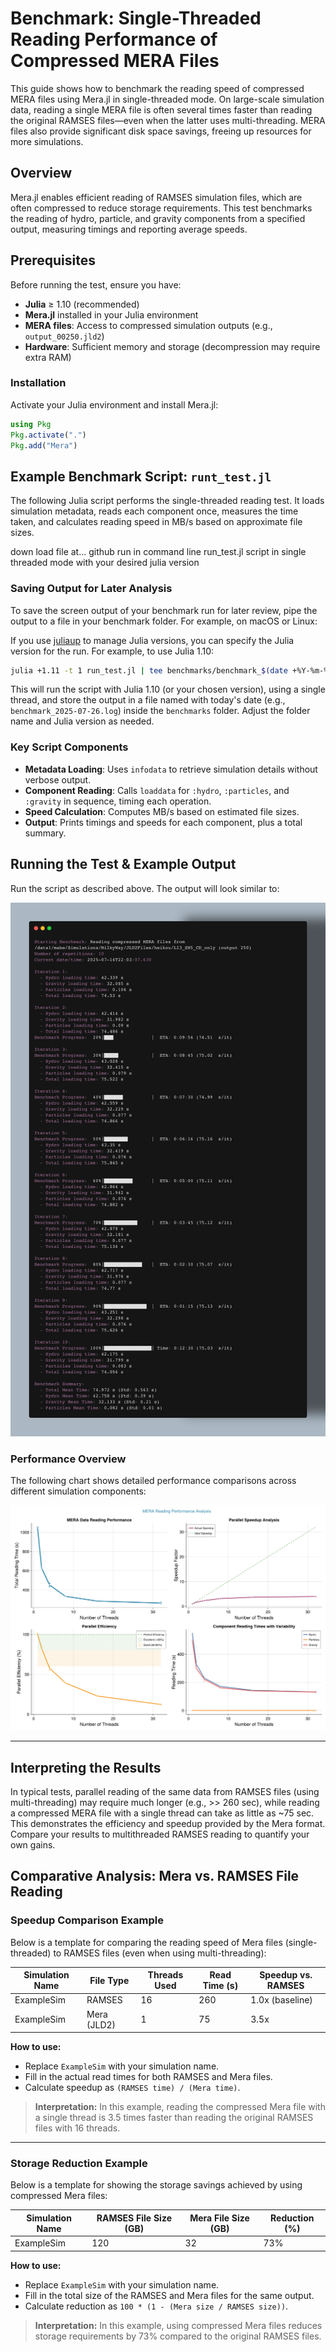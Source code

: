 

# Benchmark: Single-Threaded Reading Performance of Compressed MERA Files

This guide shows how to benchmark the reading speed of compressed MERA files using Mera.jl in single-threaded mode. On large-scale simulation data, reading a single MERA file is often several times faster than reading the original RAMSES files—even when the latter uses multi-threading. MERA files also provide significant disk space savings, freeing up resources for more simulations.



## Overview

Mera.jl enables efficient reading of RAMSES simulation files, which are often compressed to reduce storage requirements. This test benchmarks the reading of hydro, particle, and gravity components from a specified output, measuring timings and reporting average speeds.



## Prerequisites

Before running the test, ensure you have:

- **Julia** ≥ 1.10 (recommended)
- **Mera.jl** installed in your Julia environment
- **MERA files**: Access to compressed simulation outputs (e.g., `output_00250.jld2`)
- **Hardware**: Sufficient memory and storage (decompression may require extra RAM)




### Installation

Activate your Julia environment and install Mera.jl:

```julia
using Pkg
Pkg.activate(".")
Pkg.add("Mera")
```




## Example Benchmark Script: `runt_test.jl`

The following Julia script performs the single-threaded reading test. It loads simulation metadata, reads each component once, measures the time taken, and calculates reading speed in MB/s based on approximate file sizes.

down load file at... github
run in command line run_test.jl script in single threaded mode with your desired julia version




### Saving Output for Later Analysis

To save the screen output of your benchmark run for later review, pipe the output to a file in your benchmark folder. For example, on macOS or Linux:

If you use [juliaup](https://github.com/JuliaLang/juliaup) to manage Julia versions, you can specify the Julia version for the run. For example, to use Julia 1.10:

```bash
julia +1.11 -t 1 run_test.jl | tee benchmarks/benchmark_$(date +%Y-%m-%d).log
```

This will run the script with Julia 1.10 (or your chosen version), using a single thread, and store the output in a file named with today's date (e.g., `benchmark_2025-07-26.log`) inside the `benchmarks` folder. Adjust the folder name and Julia version as needed.




### Key Script Components

- **Metadata Loading**: Uses `infodata` to retrieve simulation details without verbose output.
- **Component Reading**: Calls `loaddata` for `:hydro`, `:particles`, and `:gravity` in sequence, timing each operation.
- **Speed Calculation**: Computes MB/s based on estimated file sizes.
- **Output**: Prints timings and speeds for each component, plus a total summary.




## Running the Test & Example Output

Run the script as described above. The output will look similar to:

![Example Output](Mera_files_output.png)

### Performance Overview

The following chart shows detailed performance comparisons across different simulation components:

![Performance Overview](mera_performance_overview_20250714_184540.png)

---

## Interpreting the Results

In typical tests, parallel reading of the same data from RAMSES files (using multi-threading) may require much longer (e.g., >> 260 sec), while reading a compressed MERA file with a single thread can take as little as ~75 sec. This demonstrates the efficiency and speedup provided by the Mera format. Compare your results to multithreaded RAMSES reading to quantify your own gains.



## Comparative Analysis: Mera vs. RAMSES File Reading

### Speedup Comparison Example

Below is a template for comparing the reading speed of Mera files (single-threaded) to RAMSES files (even when using multi-threading):

| Simulation Name | File Type      | Threads Used | Read Time (s) | Speedup vs. RAMSES |
|-----------------|---------------|--------------|---------------|--------------------|
| ExampleSim      | RAMSES        | 16           | 260           | 1.0x (baseline)    |
| ExampleSim      | Mera (JLD2)   | 1            | 75            | 3.5x               |

**How to use:**
- Replace `ExampleSim` with your simulation name.
- Fill in the actual read times for both RAMSES and Mera files.
- Calculate speedup as `(RAMSES time) / (Mera time)`.

> **Interpretation:**
> In this example, reading the compressed Mera file with a single thread is 3.5 times faster than reading the original RAMSES files with 16 threads.

---

### Storage Reduction Example

Below is a template for showing the storage savings achieved by using compressed Mera files:

| Simulation Name | RAMSES File Size (GB) | Mera File Size (GB) | Reduction (%) |
|-----------------|----------------------|---------------------|---------------|
| ExampleSim      | 120                  | 32                  | 73%           |

**How to use:**
- Replace `ExampleSim` with your simulation name.
- Fill in the total size of the RAMSES and Mera files for the same output.
- Calculate reduction as `100 * (1 - (Mera size / RAMSES size))`.

> **Interpretation:**
> In this example, using compressed Mera files reduces storage requirements by 73% compared to the original RAMSES files.


